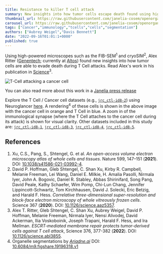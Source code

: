 ```yaml
---
title: Resistance to killer T cell attack
summary: New insights into how tumor cells escape death found using high-powered microscopes.
thumbnail_url: https://raw.githubusercontent.com/janelia-cosem/openorganelle-blog/main/assets/tcell.png
carousel_url: https://raw.githubusercontent.com/janelia-cosem/openorganelle-blog/main/assets/tcell_carousel.png
tags: ["cancer","immunology","tcells","cells","segmentation"]
authors: ["Aubrey Weigel","Davis Bennett"]
date: "2022-09-16T01:01:1+0000"
published: true
---
```

Using high-powered microscopes such as the FIB-SEM<sup>1</sup> and cryoSIM<sup>2</sup>, Alex Ritter ([Genentech](https://www.gene.com); currently at [Altos](https://altoslabs.com)) found new insights into how tumor cells are able to evade death during T Cell attacks. Read Alex's work in his publication in [Science](https://doi.org/10.1126/science.abl3855)<sup>3</sup>.

![T-Cell attacking a cancer cell](https://raw.githubusercontent.com/janelia-cosem/openorganelle-blog/main/assets/tcell.png)

You can also read more about this work in a [Janelia press release](https://www.janelia.org/news/high-powered-microscopes-capture-cancer-cells-in-action)

Explore the T Cell / Cancer cell datasets (e.g., [`jrc_ctl-id8-2`](https://openorganelle.janelia.org/datasets/jrc_ctl-id8-2)) using Neuroglancer [here](https://tinyurl.com/yckwjyr2). A rendering<sup>4</sup> of these cells is shown in the above image with the cancer cell in orange and T Cell in blue. A zoom in of the immunological synapse (where the T Cell attaches to the cancer cell during its attack) is shown for visual clarity. Other datasets included in this study are: [`jrc_ctl-id8-1`](https://openorganelle.janelia.org/datasets/jrc_ctl-id8-1), [`jrc_ctl-id8-3`](https://openorganelle.janelia.org/datasets/jrc_ctl-id8-3), [`jrc_ctl-id8-4`](https://openorganelle.janelia.org/datasets/jrc_ctl-id8-4), [`jrc_ctl-id8-5`](https://openorganelle.janelia.org/datasets/jrc_ctl-id8-5). 

## References
1. Xu, C.S., Pang, S., Shtengel, G. et al. _An open-access volume electron microscopy atlas of whole cells and tissues_. Nature 599, 147–151 (**2021**). DOI: [10.1038/s41586-021-03992-4](https://doi.org/10.1038/s41586-021-03992-4).
2. David P. Hoffman, Gleb Shtengel, C. Shan Xu, Kirby R. Campbell, Melanie Freeman, Lei Wang, Daniel E. Milkie, H. Amalia Pasolli, Nirmala Iyer, John A. Bogovic, Daniel R. Stabley, Abbas Shirinifard, Song Pang, David Peale, Kathy Schaefer, Wim Pomp, Chi-Lun Chang, Jennifer Lippincott-Schwartz, Tom Kirchhausen, David J. Solecki, Eric Betzig, and Harald F. Hess. _Correlative three-dimensional super-resolution and block-face electron microscopy of whole vitreously frozen cells_. Science 367 (**2020**). DOI: [10.1126/science.aaz5357](https://doi.org/10.1126/science.aaz5357).
3. Alex T. Ritter, Gleb Shtengel, C. Shan Xu, Aubrey Weigel, David P. Hoffman, Melanie Freeman, Nirmala Iyer, Nensi Alivodej, David Ackerman, Ilia Voskoboinik, Joseph Trapani, Harald F. Hess, and Ira Mellman. _ESCRT-mediated membrane repair protects tumor-derived cells against T cell attack_, Science 376, 377-382 (**2022**). DOI: [10.1126/science.abl3855](https://doi.org/10.1126/science.abl3855).
4. Organelle segmentations by [_Ariadne.ai_](https://ariadne.ai) DOI: [10.6084/m9.figshare.19196318.v1](https://doi.org/10.6084/m9.figshare.19196318.v1)
